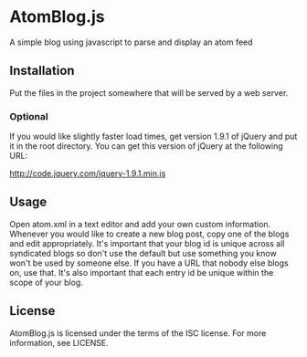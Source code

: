 # AtomBlog.js

A simple blog using javascript to parse and display an atom feed

## Installation

Put the files in the project somewhere that will be served by a web
server.  

### Optional

If you would like slightly faster load times, get version 1.9.1 of
jQuery and put it in the root directory.  You can get this version of
jQuery at the following URL:

http://code.jquery.com/jquery-1.9.1.min.js

## Usage

Open atom.xml in a text editor and add your own custom information.
Whenever you would like to create a new blog post, copy one of the
<entry> blogs and edit appropriately.  It's important that your blog
id is unique across all syndicated blogs so don't use the default but
use something you know won't be used by someone else.  If you have a
URL that nobody else blogs on, use that.  It's also important that
each entry id be unique within the scope of your blog.

## License

AtomBlog.js is licensed under the terms of the ISC license.  For more
information, see LICENSE.
